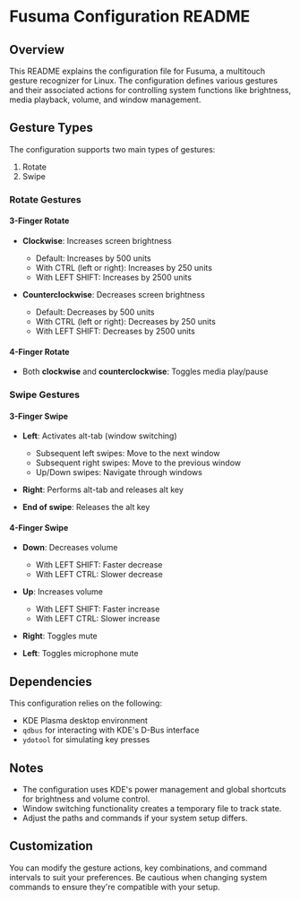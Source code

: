 # Fusuma Configuration README

## Overview

This README explains the configuration file for Fusuma, a multitouch gesture recognizer for Linux. The configuration defines various gestures and their associated actions for controlling system functions like brightness, media playback, volume, and window management.

## Gesture Types

The configuration supports two main types of gestures:

1. Rotate
2. Swipe

### Rotate Gestures

#### 3-Finger Rotate

- **Clockwise**: Increases screen brightness
  - Default: Increases by 500 units
  - With CTRL (left or right): Increases by 250 units
  - With LEFT SHIFT: Increases by 2500 units

- **Counterclockwise**: Decreases screen brightness
  - Default: Decreases by 500 units
  - With CTRL (left or right): Decreases by 250 units
  - With LEFT SHIFT: Decreases by 2500 units

#### 4-Finger Rotate

- Both **clockwise** and **counterclockwise**: Toggles media play/pause

### Swipe Gestures

#### 3-Finger Swipe

- **Left**: Activates alt-tab (window switching)
  - Subsequent left swipes: Move to the next window
  - Subsequent right swipes: Move to the previous window
  - Up/Down swipes: Navigate through windows

- **Right**: Performs alt-tab and releases alt key

- **End of swipe**: Releases the alt key

#### 4-Finger Swipe

- **Down**: Decreases volume
  - With LEFT SHIFT: Faster decrease
  - With LEFT CTRL: Slower decrease

- **Up**: Increases volume
  - With LEFT SHIFT: Faster increase
  - With LEFT CTRL: Slower increase

- **Right**: Toggles mute

- **Left**: Toggles microphone mute

## Dependencies

This configuration relies on the following:

- KDE Plasma desktop environment
- `qdbus` for interacting with KDE's D-Bus interface
- `ydotool` for simulating key presses

## Notes

- The configuration uses KDE's power management and global shortcuts for brightness and volume control.
- Window switching functionality creates a temporary file to track state.
- Adjust the paths and commands if your system setup differs.

## Customization

You can modify the gesture actions, key combinations, and command intervals to suit your preferences. Be cautious when changing system commands to ensure they're compatible with your setup.
